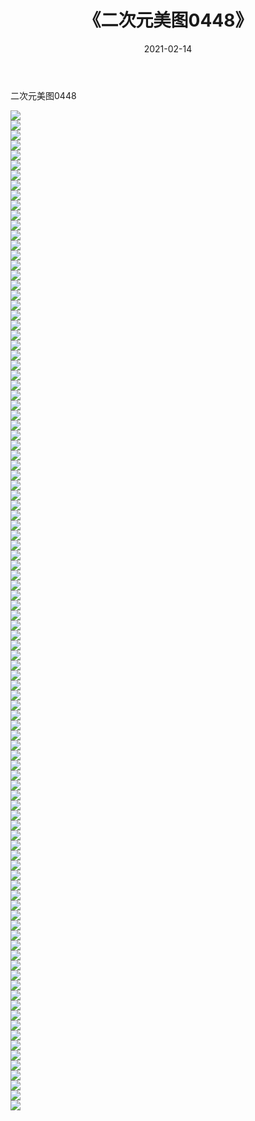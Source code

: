 ﻿---
layout: post
title:  《二次元美图0448》
date:   2021-02-14
img: http://imgx.orgx.ga/二次元/2021/二次元美图0448/000.jpg
categories: [美女, 清纯, 唯美]
---

二次元美图0448

 ![](http://imgx.orgx.ga/二次元/2021/二次元美图0448/001.jpg) <br>![](http://imgx.orgx.ga/二次元/2021/二次元美图0448/002.jpg) <br>![](http://imgx.orgx.ga/二次元/2021/二次元美图0448/003.jpg) <br>![](http://imgx.orgx.ga/二次元/2021/二次元美图0448/004.jpg) <br>![](http://imgx.orgx.ga/二次元/2021/二次元美图0448/005.jpg) <br>![](http://imgx.orgx.ga/二次元/2021/二次元美图0448/006.jpg) <br>![](http://imgx.orgx.ga/二次元/2021/二次元美图0448/007.jpg) <br>![](http://imgx.orgx.ga/二次元/2021/二次元美图0448/008.jpg) <br>![](http://imgx.orgx.ga/二次元/2021/二次元美图0448/009.jpg) <br>![](http://imgx.orgx.ga/二次元/2021/二次元美图0448/010.jpg) <br>![](http://imgx.orgx.ga/二次元/2021/二次元美图0448/011.jpg) <br>![](http://imgx.orgx.ga/二次元/2021/二次元美图0448/012.jpg) <br>![](http://imgx.orgx.ga/二次元/2021/二次元美图0448/013.jpg) <br>![](http://imgx.orgx.ga/二次元/2021/二次元美图0448/014.jpg) <br>![](http://imgx.orgx.ga/二次元/2021/二次元美图0448/015.jpg) <br>![](http://imgx.orgx.ga/二次元/2021/二次元美图0448/016.jpg) <br>![](http://imgx.orgx.ga/二次元/2021/二次元美图0448/017.jpg) <br>![](http://imgx.orgx.ga/二次元/2021/二次元美图0448/018.jpg) <br>![](http://imgx.orgx.ga/二次元/2021/二次元美图0448/019.jpg) <br>![](http://imgx.orgx.ga/二次元/2021/二次元美图0448/020.jpg) <br>![](http://imgx.orgx.ga/二次元/2021/二次元美图0448/021.jpg) <br>![](http://imgx.orgx.ga/二次元/2021/二次元美图0448/022.jpg) <br>![](http://imgx.orgx.ga/二次元/2021/二次元美图0448/023.jpg) <br>![](http://imgx.orgx.ga/二次元/2021/二次元美图0448/024.jpg) <br>![](http://imgx.orgx.ga/二次元/2021/二次元美图0448/025.jpg) <br>![](http://imgx.orgx.ga/二次元/2021/二次元美图0448/026.jpg) <br>![](http://imgx.orgx.ga/二次元/2021/二次元美图0448/027.jpg) <br>![](http://imgx.orgx.ga/二次元/2021/二次元美图0448/028.jpg) <br>![](http://imgx.orgx.ga/二次元/2021/二次元美图0448/029.jpg) <br>![](http://imgx.orgx.ga/二次元/2021/二次元美图0448/030.jpg) <br>![](http://imgx.orgx.ga/二次元/2021/二次元美图0448/031.jpg) <br>![](http://imgx.orgx.ga/二次元/2021/二次元美图0448/032.jpg) <br>![](http://imgx.orgx.ga/二次元/2021/二次元美图0448/033.jpg) <br>![](http://imgx.orgx.ga/二次元/2021/二次元美图0448/034.jpg) <br>![](http://imgx.orgx.ga/二次元/2021/二次元美图0448/035.jpg) <br>![](http://imgx.orgx.ga/二次元/2021/二次元美图0448/036.jpg) <br>![](http://imgx.orgx.ga/二次元/2021/二次元美图0448/037.jpg) <br>![](http://imgx.orgx.ga/二次元/2021/二次元美图0448/038.jpg) <br>![](http://imgx.orgx.ga/二次元/2021/二次元美图0448/039.jpg) <br>![](http://imgx.orgx.ga/二次元/2021/二次元美图0448/040.jpg) <br>![](http://imgx.orgx.ga/二次元/2021/二次元美图0448/041.jpg) <br>![](http://imgx.orgx.ga/二次元/2021/二次元美图0448/042.jpg) <br>![](http://imgx.orgx.ga/二次元/2021/二次元美图0448/043.jpg) <br>![](http://imgx.orgx.ga/二次元/2021/二次元美图0448/044.jpg) <br>![](http://imgx.orgx.ga/二次元/2021/二次元美图0448/045.jpg) <br>![](http://imgx.orgx.ga/二次元/2021/二次元美图0448/046.jpg) <br>![](http://imgx.orgx.ga/二次元/2021/二次元美图0448/047.jpg) <br>![](http://imgx.orgx.ga/二次元/2021/二次元美图0448/048.jpg) <br>![](http://imgx.orgx.ga/二次元/2021/二次元美图0448/049.jpg) <br>![](http://imgx.orgx.ga/二次元/2021/二次元美图0448/050.jpg) <br>![](http://imgx.orgx.ga/二次元/2021/二次元美图0448/051.jpg) <br>![](http://imgx.orgx.ga/二次元/2021/二次元美图0448/052.jpg) <br>![](http://imgx.orgx.ga/二次元/2021/二次元美图0448/053.jpg) <br>![](http://imgx.orgx.ga/二次元/2021/二次元美图0448/054.jpg) <br>![](http://imgx.orgx.ga/二次元/2021/二次元美图0448/055.jpg) <br>![](http://imgx.orgx.ga/二次元/2021/二次元美图0448/056.jpg) <br>![](http://imgx.orgx.ga/二次元/2021/二次元美图0448/057.jpg) <br>![](http://imgx.orgx.ga/二次元/2021/二次元美图0448/058.jpg) <br>![](http://imgx.orgx.ga/二次元/2021/二次元美图0448/059.jpg) <br>![](http://imgx.orgx.ga/二次元/2021/二次元美图0448/060.jpg) <br>![](http://imgx.orgx.ga/二次元/2021/二次元美图0448/061.jpg) <br>![](http://imgx.orgx.ga/二次元/2021/二次元美图0448/062.jpg) <br>![](http://imgx.orgx.ga/二次元/2021/二次元美图0448/063.jpg) <br>![](http://imgx.orgx.ga/二次元/2021/二次元美图0448/064.jpg) <br>![](http://imgx.orgx.ga/二次元/2021/二次元美图0448/065.jpg) <br>![](http://imgx.orgx.ga/二次元/2021/二次元美图0448/066.jpg) <br>![](http://imgx.orgx.ga/二次元/2021/二次元美图0448/067.jpg) <br>![](http://imgx.orgx.ga/二次元/2021/二次元美图0448/068.jpg) <br>![](http://imgx.orgx.ga/二次元/2021/二次元美图0448/069.jpg) <br>![](http://imgx.orgx.ga/二次元/2021/二次元美图0448/070.jpg) <br>![](http://imgx.orgx.ga/二次元/2021/二次元美图0448/071.jpg) <br>![](http://imgx.orgx.ga/二次元/2021/二次元美图0448/072.jpg) <br>![](http://imgx.orgx.ga/二次元/2021/二次元美图0448/073.jpg) <br>![](http://imgx.orgx.ga/二次元/2021/二次元美图0448/074.jpg) <br>![](http://imgx.orgx.ga/二次元/2021/二次元美图0448/075.jpg) <br>![](http://imgx.orgx.ga/二次元/2021/二次元美图0448/076.jpg) <br>![](http://imgx.orgx.ga/二次元/2021/二次元美图0448/077.jpg) <br>![](http://imgx.orgx.ga/二次元/2021/二次元美图0448/078.jpg) <br>![](http://imgx.orgx.ga/二次元/2021/二次元美图0448/079.jpg) <br>![](http://imgx.orgx.ga/二次元/2021/二次元美图0448/080.jpg) <br>![](http://imgx.orgx.ga/二次元/2021/二次元美图0448/081.jpg) <br>![](http://imgx.orgx.ga/二次元/2021/二次元美图0448/082.jpg) <br>![](http://imgx.orgx.ga/二次元/2021/二次元美图0448/083.jpg) <br>![](http://imgx.orgx.ga/二次元/2021/二次元美图0448/084.jpg) <br>![](http://imgx.orgx.ga/二次元/2021/二次元美图0448/085.jpg) <br>![](http://imgx.orgx.ga/二次元/2021/二次元美图0448/086.jpg) <br>![](http://imgx.orgx.ga/二次元/2021/二次元美图0448/087.jpg) <br>![](http://imgx.orgx.ga/二次元/2021/二次元美图0448/088.jpg) <br>![](http://imgx.orgx.ga/二次元/2021/二次元美图0448/089.jpg) <br>![](http://imgx.orgx.ga/二次元/2021/二次元美图0448/090.jpg) <br>![](http://imgx.orgx.ga/二次元/2021/二次元美图0448/091.jpg) <br>![](http://imgx.orgx.ga/二次元/2021/二次元美图0448/092.jpg) <br>![](http://imgx.orgx.ga/二次元/2021/二次元美图0448/093.jpg) <br>![](http://imgx.orgx.ga/二次元/2021/二次元美图0448/094.jpg) <br>![](http://imgx.orgx.ga/二次元/2021/二次元美图0448/095.jpg) <br>![](http://imgx.orgx.ga/二次元/2021/二次元美图0448/096.jpg) <br>![](http://imgx.orgx.ga/二次元/2021/二次元美图0448/097.jpg) <br>![](http://imgx.orgx.ga/二次元/2021/二次元美图0448/098.jpg) <br>![](http://imgx.orgx.ga/二次元/2021/二次元美图0448/099.jpg) <br>![](http://imgx.orgx.ga/二次元/2021/二次元美图0448/100.jpg) <br>
